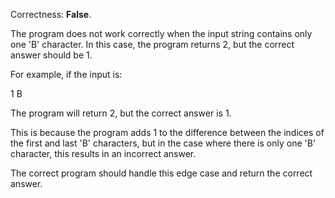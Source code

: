 Correctness: **False**.

The program does not work correctly when the input string contains only one 'B' character. In this case, the program returns 2, but the correct answer should be 1. 

For example, if the input is:

1
B

The program will return 2, but the correct answer is 1. 

This is because the program adds 1 to the difference between the indices of the first and last 'B' characters, but in the case where there is only one 'B' character, this results in an incorrect answer. 

The correct program should handle this edge case and return the correct answer.